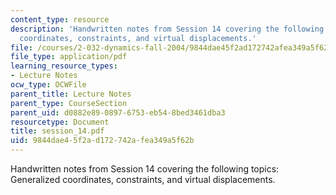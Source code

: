 ```yaml
---
content_type: resource
description: 'Handwritten notes from Session 14 covering the following topics: Generalized
  coordinates, constraints, and virtual displacements.'
file: /courses/2-032-dynamics-fall-2004/9844dae45f2ad172742afea349a5f62b_session_14.pdf
file_type: application/pdf
learning_resource_types:
- Lecture Notes
ocw_type: OCWFile
parent_title: Lecture Notes
parent_type: CourseSection
parent_uid: d0882e89-0897-6753-eb54-8bed3461dba3
resourcetype: Document
title: session_14.pdf
uid: 9844dae4-5f2a-d172-742a-fea349a5f62b
---
```

Handwritten notes from Session 14 covering the following topics: Generalized coordinates, constraints, and virtual displacements.


